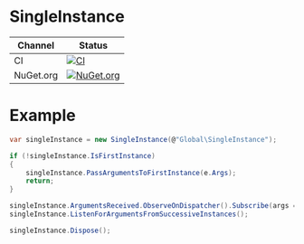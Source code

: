 # SingleInstance

Channel | Status
-|-
CI | [![CI](https://github.com/HMBSbige/SingleInstance/workflows/CI/badge.svg)](https://github.com/HMBSbige/SingleInstance/actions)
NuGet.org | [![NuGet.org](https://img.shields.io/nuget/v/HMBSbige.SingleInstance.svg)](https://www.nuget.org/packages/HMBSbige.SingleInstance/)

# Example
```csharp
var singleInstance = new SingleInstance(@"Global\SingleInstance");

if (!singleInstance.IsFirstInstance)
{
    singleInstance.PassArgumentsToFirstInstance(e.Args);
    return;
}

singleInstance.ArgumentsReceived.ObserveOnDispatcher().Subscribe(args => { });
singleInstance.ListenForArgumentsFromSuccessiveInstances();

singleInstance.Dispose();
```
